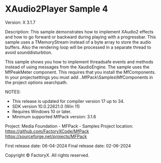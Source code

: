 # XAudio2Player Sample 4

Version: X 3.1.7

Description:
  This sample demonstrates how to implement XAudio2 effects and
  how to go forward or backward during playing with a progressbar.
  This sample uses a TMemoryStream instead of a byte array to store the audio buffers.
  Also the rendering loop will be processed in a separate thread to avoid sounddisturbtion. 

This sample shows you how to implement threadsafe events and methods instead of using messages from the XaudioEngine.
The sample uses the MfPeakMeter component. This requires that you install the MfComponents.
In your projectsettings you must add ..MfPack\Samples\MfComponents in the project options searchpath.  

NOTES:
 - This release is updated for compiler version 17 up to 34.
 - SDK version 10.0.22621.0 (Win 11)
 - Requires Windows 10 or later.
 - Minimum supported MfPack version: 3.1.6

Project: Media Foundation - MFPack - Samples
Project location: https://github.com/FactoryXCode/MfPack
                  https://sourceforge.net/projects/MFPack

First release date: 06-04-2024
Final release date: 02-06-2024

Copyright © FactoryX. All rights reserved.
